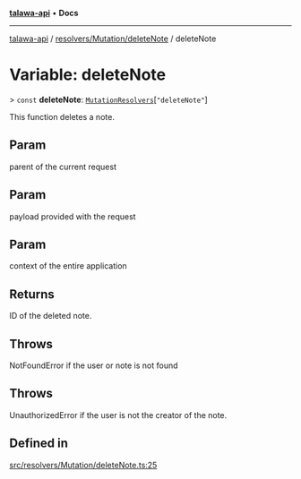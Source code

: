 [**talawa-api**](../../../../README.md) • **Docs**

***

[talawa-api](../../../../modules.md) / [resolvers/Mutation/deleteNote](../README.md) / deleteNote

# Variable: deleteNote

\> `const` **deleteNote**: [`MutationResolvers`](../../../../types/generatedGraphQLTypes/type-aliases/MutationResolvers.md)\[`"deleteNote"`\]

This function deletes a note.

## Param

parent of the current request

## Param

payload provided with the request

## Param

context of the entire application

## Returns

ID of the deleted note.

## Throws

NotFoundError if the user or note is not found

## Throws

UnauthorizedError if the user is not the creator of the note.

## Defined in

[src/resolvers/Mutation/deleteNote.ts:25](https://github.com/PalisadoesFoundation/talawa-api/blob/bba5d82264abb62b9e358a3d3fe1af18a8a8f6e4/src/resolvers/Mutation/deleteNote.ts#L25)
